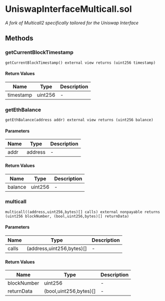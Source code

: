 
# UniswapInterfaceMulticall.sol

    

    
*A fork of Multicall2 specifically tailored for the Uniswap Interface*
## Methods
### getCurrentBlockTimestamp
```solidity
getCurrentBlockTimestamp() external view returns (uint256 timestamp)
```

            

            
#### Return Values

| Name | Type | Description |
|---|---|---|
| timestamp | uint256 | - |

### getEthBalance
```solidity
getEthBalance(address addr) external view returns (uint256 balance)
```

            

            
#### Parameters

| Name | Type | Description |
|---|---|---|
| addr | address | - |

#### Return Values

| Name | Type | Description |
|---|---|---|
| balance | uint256 | - |

### multicall
```solidity
multicall((address,uint256,bytes)[] calls) external nonpayable returns (uint256 blockNumber, (bool,uint256,bytes)[] returnData)
```

            

            
#### Parameters

| Name | Type | Description |
|---|---|---|
| calls | (address,uint256,bytes)[] | - |

#### Return Values

| Name | Type | Description |
|---|---|---|
| blockNumber | uint256 | - |
| returnData | (bool,uint256,bytes)[] | - |


